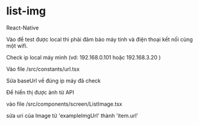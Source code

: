 # list-img
React-Native

Vào để test được local thì phải đảm bảo máy tính và điện thoại kết nối cùng một wifi.

Check ip local máy mình (vd: 192.168.0.101 hoặc 192.168.3.20 )

Vào file /src/constants/url.tsx

Sửa baseUrl về đúng ip máy đã check


Để hiển thị được ảnh từ API 

vào file /src/components/screen/ListImage.tsx

sửa uri của Image từ 'exampleImgUrl' thành 'item.url'
